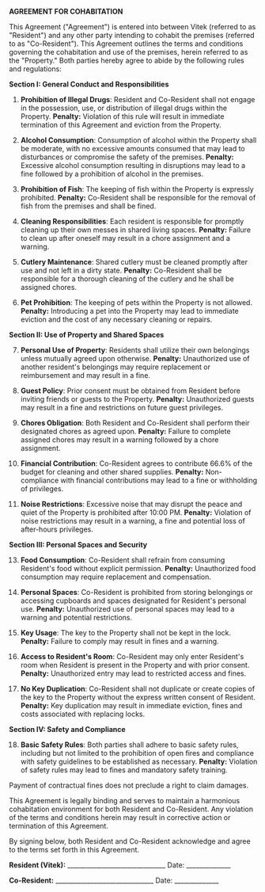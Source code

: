 **AGREEMENT FOR COHABITATION**

This Agreement ("Agreement") is entered into between Vitek (referred to as "Resident") and any other party intending to cohabit the premises (referred to as "Co-Resident"). This Agreement outlines the terms and conditions governing the cohabitation and use of the premises, herein referred to as the "Property." Both parties hereby agree to abide by the following rules and regulations:

**Section I: General Conduct and Responsibilities**

1.  **Prohibition of Illegal Drugs**: Resident and Co-Resident shall not engage in the possession, use, or distribution of illegal drugs within the Property. **Penalty:** Violation of this rule will result in immediate termination of this Agreement and eviction from the Property.
    
2.  **Alcohol Consumption**: Consumption of alcohol within the Property shall be moderate, with no excessive amounts consumed that may lead to disturbances or compromise the safety of the premises. **Penalty:** Excessive alcohol consumption resulting in disruptions may lead to a fine followed by a prohibition of alcohol in the premises.
    
3.  **Prohibition of Fish**: The keeping of fish within the Property is expressly prohibited. **Penalty:** Co-Resident shall be responsible for the removal of fish from the premises and shall be fined.
    
4.  **Cleaning Responsibilities**: Each resident is responsible for promptly cleaning up their own messes in shared living spaces. **Penalty:** Failure to clean up after oneself may result in a chore assignment and a warning.
    
5.  **Cutlery Maintenance**: Shared cutlery must be cleaned promptly after use and not left in a dirty state. **Penalty:** Co-Resident shall be responsible for a thorough cleaning of the cutlery and he shall be assigned chores.
    
6.  **Pet Prohibition**: The keeping of pets within the Property is not allowed. **Penalty:** Introducing a pet into the Property may lead to immediate eviction and the cost of any necessary cleaning or repairs.
    

**Section II: Use of Property and Shared Spaces**

7.  **Personal Use of Property**: Residents shall utilize their own belongings unless mutually agreed upon otherwise. **Penalty:** Unauthorized use of another resident's belongings may require replacement or reimbursement and may result in a fine.
    
8.  **Guest Policy**: Prior consent must be obtained from Resident before inviting friends or guests to the Property. **Penalty:** Unauthorized guests may result in a fine and restrictions on future guest privileges.
    
9.  **Chores Obligation**: Both Resident and Co-Resident shall perform their designated chores as agreed upon. **Penalty:** Failure to complete assigned chores may result in a warning followed by a chore assignment.
    
10.  **Financial Contribution**: Co-Resident agrees to contribute 66.6% of the budget for cleaning and other shared supplies. **Penalty:** Non-compliance with financial contributions may lead to a fine or withholding of privileges.
    
11.  **Noise Restrictions**: Excessive noise that may disrupt the peace and quiet of the Property is prohibited after 10:00 PM. **Penalty:** Violation of noise restrictions may result in a warning, a fine and potential loss of after-hours privileges.
    

**Section III: Personal Spaces and Security**

13.  **Food Consumption**: Co-Resident shall refrain from consuming Resident's food without explicit permission. **Penalty:** Unauthorized food consumption may require replacement and compensation.
    
14.  **Personal Spaces**: Co-Resident is prohibited from storing belongings or accessing cupboards and spaces designated for Resident's personal use. **Penalty:** Unauthorized use of personal spaces may lead to a warning and potential restrictions.
    
15.  **Key Usage**: The key to the Property shall not be kept in the lock. **Penalty:** Failure to comply may result in fines and a warning.
    
16.  **Access to Resident's Room**: Co-Resident may only enter Resident's room when Resident is present in the Property and with prior consent. **Penalty:** Unauthorized entry may lead to restricted access and fines.
    
17.  **No Key Duplication**: Co-Resident shall not duplicate or create copies of the key to the Property without the express written consent of Resident. **Penalty:** Key duplication may result in immediate eviction, fines and costs associated with replacing locks.
    

**Section IV: Safety and Compliance**

18.  **Basic Safety Rules**: Both parties shall adhere to basic safety rules, including but not limited to the prohibition of open fires and compliance with safety guidelines to be established as necessary. **Penalty:** Violation of safety rules may lead to fines and mandatory safety training.

Payment of contractual fines does not preclude a right to claim damages.

This Agreement is legally binding and serves to maintain a harmonious cohabitation environment for both Resident and Co-Resident. Any violation of the terms and conditions herein may result in corrective action or termination of this Agreement.

By signing below, both Resident and Co-Resident acknowledge and agree to the terms set forth in this Agreement.

**Resident (Vitek):** _______________________________ Date: ______________

**Co-Resident:** _______________________________ Date: ______________